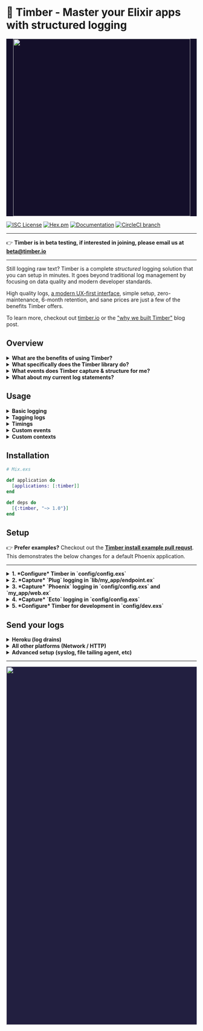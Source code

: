 # 🌲 Timber - Master your Elixir apps with structured logging

<p align="center" style="background: #140f2a;">
<a href="http://github.com/timberio/timber-elixir"><img src="http://files.timber.io/images/ruby-library-readme-header.gif" height="469" /></a>
</p>

[![ISC License](https://img.shields.io/badge/license-ISC-ff69b4.svg)](LICENSE.md) [![Hex.pm](https://img.shields.io/hexpm/v/timber.svg?maxAge=18000=plastic)](https://hex.pm/packages/timber) [![Documentation](https://img.shields.io/badge/hexdocs-latest-blue.svg)](https://hexdocs.pm/timber/index.html) [![CircleCI branch](https://img.shields.io/circleci/project/timberio/timber-elixir/master.svg?maxAge=18000=plastic)](https://circleci.com/gh/timberio/timber-elixir/tree/master)

---

👉 **Timber is in beta testing, if interested in joining, please email us at [beta@timber.io](mailto:beta@timber.io)**

---

Still logging raw text? Timber is a complete *structured* logging solution that you can setup in
minutes. It goes beyond traditional log management by focusing on data quality and modern
developer standards.

High quality logs, [a modern UX-first interface](https://timber.io), simple setup,
zero-maintenance, 6-month retention, and sane prices are just a few of the benefits Timber
offers.

To learn more, checkout out [timber.io](https://timber.io) or the
["why we built Timber"](http://moss-ibex2.cloudvent.net/blog/why-were-building-timber/)
blog post.


## Overview

<details><summary><strong>What are the benefits of using Timber?</strong></summary><p>

1. **Data quality.** The usefulness of your logs starts here. This is why we ship libraries that
   structure logs from *within* your application; a fundamental difference from parsing. Not only
   is it much more stable, but we can include data you couldn't obtain otherwise.
2. **Human readability.** Structuring your logs doesn't mean they have to be unreadable. Timber
   *augments* your logs with structured data. Meaning we do not alter the original log message,
   we simply attach metadata to it. And our console is specifically designed to give you access
   to this data, without compromising readability. 😮
3. **Reliable downstream consumption.** All log events adhere to a
   [normalized, shared, schema](https://github.com/timberio/log-event-json-schema) that follows
   [semantic versioning](http://semver.org/) and goes through a [standard release process](https://github.com/timberio/log-event-json-schema/releases).
   This means you can *rely* on the structure of your logs and interact consistently with them
   across apps of any language: queries, graphs, alerts, and other downstream consumers.
4. **Zero risk of code debt or lock-in.** Logging is a standard that has been around since the dawn
   of computers. It's built into every language, framework, and library. Timber adheres strictly
   to the default `Logger` interface. There are no special APIs, and no need to pepper your app
   with Timber specific code. It's just better logging. If you choose to stop using Timber, you
   can do so without consequence.
5. **Long term retention.** Timber is designed on modern big-data principles. As a result, we can
   offer 6+ months of retention at prices cheaper than alternatives offering <1 month.
   This allows you to unlock your logs for purposes beyond debugging.

---

</p></details>

<details><summary><strong>What specifically does the Timber library do?</strong></summary><p>

1. Captures and structures your framework and 3rd party logs. (see next question)
2. Adds useful context to every log line. (see next question)
3. Allows you to easily add tags and timings to log. (see [Usage](#usage))
4. Provides a framework for logging custom structured events. (see [Usage](#usage))
5. Offers transport strategies to [send your logs](#send-your-logs) to the Timber service.

---

</p></details>

<details><summary><strong>What events does Timber capture & structure for me?</strong></summary><p>

Out of the box you get everything in the [`Timber.Events`](lib/timber/events) namespace:

1. [Controller Call Event](lib/timber/events/controller_call_event.ex)
2. [Exception Event](lib/timber/events/exception_event.ex)
3. [HTTP Client Request Event (outgoing)](lib/timber/events/http_client_request_event.ex)
4. [HTTP Client Response Event](lib/timber/events/http_client_response_event.ex)
5. [HTTP Server Request Event (incoming)](lib/timber/events/http_server_request_event.ex)
6. [HTTP Server Response Event](lib/timber/events/http_server_response_event.ex)
7. [SQL Query Event](lib/timber/events/sql_query_event.ex)
8. [Template Render Event](lib/timber/events/template_render_event.ex)
9. ...more coming soon, [file an issue](https://github.com/timberio/timber-elixir/issues) to request.

We also add context to every log, everything in the [`Timber.Contexts`](lib/timber/contexts)
namespace. Context is structured data representing the current environment when the log line was written.
It is included in every log line. Think of it like join data for your logs:

1. [HTTP Context](lib/timber/contexts/http_context.ex)
2. [Organization Context](lib/timber/contexts/organization_context.ex)
3. [Server Context](lib/timber/contexts/server_context.ex)
4. [System Context](lib/timber/contexts/system_context.ex)
5. [Runtime Context](lib/timber/contexts/runtime_context.ex)
5. [User Context](lib/timber/contexts/user_context.ex)
6. ...more coming soon, [file an issue](https://github.com/timberio/timber-elixir/issues) to request.

---

</p></details>

<details><summary><strong>What about my current log statements?</strong></summary><p>

They'll continue to work as expected. Timber adheres strictly to the default `Logger` interface
and will never deviate in *any* way.

In fact, traditional log statements for non-meaningful events, debug statements, etc, are
encouraged. In cases where the data is meaningful, consider [logging a custom event](#usage).

</p></details>

## Usage

<details><summary><strong>Basic logging</strong></summary><p>

No client, no special API, no magic, just use `Logger` as normal:

```elixir
Logger.info("My log message")

# My log message @metadata {"level": "info", "context": {...}}
```

---

</p></details>

<details><summary><strong>Tagging logs</strong></summary><p>

Tags provide a quick way to identify logs. They work just like any tagging system.
In the context of logging, they prevent obstructing the log message to
accomplish the same thing, while also being a step down from creating a classified custom
event. If the event is meaningful in any way, we recommend creating a custom event.

```elixir
Logger.info("My log message", tags: ["tag"])

# My log message @metadata {"level": "info", "tags": ["tag"], "context": {...}}
```

* In the Timber console use the query: `tags:tag`.

---

</p></details>

<details><summary><strong>Timings</strong></summary><p>

Timings allow you to easily capture one-off timings in your code; a simple
way to benchmark code execution:


```elixir
timer = Timber.start_timer()
# ... code to time ...
time_ms = Timber.duration_ms(timer)
Logger.info("Task complete", tags: ["my_task"] time_ms: time_ms)

# Task complete @metadata {"level": "info", "tags": ["my_task"], "time_ms": 56.4324, "context": {...}}
```

* In the Timber console use the query: `tags:my_task time_ms>500`
* The Timber console will also display this value inline with your logs. No need to include it
  in the log message, but you certainly can if you'd prefer.

---

</p></details>

<details><summary><strong>Custom events</strong></summary><p>

Custom events can be used to structure information about events that are central
to your line of business like receiving credit card payments, saving a draft of a post,
or changing a user's password. You have 2 options to do this:

1. Log a map (simplest)

  The simplest way to send an event and kick the tires:

  ```elixir
  event_data = %{customer_id: "xiaus1934", amount: 1900, currency: "USD"}
  Logger.info("Payment rejected", event: %{payment_rejected: event_data})

  # Payment rejected @metadata {"level": "warn", "event": {"payment_rejected": {"customer_id": "xiaus1934", "amount": 100, "reason": "Card expired"}}, "context": {...}}
  ```

2. Log a struct (recommended)

  Defining structs for your important events just feels oh so good :) It creates a strong contract
  with down stream consumers and gives you compile time guarantees.

  ```elixir
  def PaymentRejectedEvent do
    use Timber.Events.CustomEvent, type: :payment_rejected

    @enforce_keys [:customer_id, :amount, :currency]
    defstruct [:customer_id, :amount, :currency]

    def message(%__MODULE__{customer_id: customer_id}) do
      "Payment rejected for #{customer_id}"
    end
  end

  event = %PaymentRejectedEvent{customer_id: "xiaus1934", amount: 1900, currency: "USD"}
  message = PaymentRejectedEvent.message(event)
  Logger.info(message, event: event)

  # Payment rejected @metadata {"level": "warn", "event": {"payment_rejected": {"customer_id": "xiaus1934", "amount": 100, "reason": "Card expired"}}, "context": {...}}
  ```

* In the Timber console use queries like: `payment_rejected.customer_id:xiaus1934` or `payment_rejected.amount>100`
* Also, notice there is no mention of Timber in the above code. Just plain old logging.

#### What about regular Hashes, JSON, or logfmt?

Go for it! Timber will parse the data server side, but we *highly* recommend the above examples.
Providing a `:type` allows timber to classify the event, create a namespace for the data you
send, and make it easier to search, graph, alert, etc.

```ruby
Logger.info(%{key: "value"})
# {"key": "value"} @metadata {"level": "info", "context": {...}}

Logger.info('{"key": "value"}')
# {"key": "value"} @metadata {"level": "info", "context": {...}}

Logger.info("key=value")
# key=value @metadata {"level": "info", "context": {...}}
```

---

</p></details>

<details><summary><strong>Custom contexts</strong></summary><p>

Context is additional data shared across log lines. Think of it like join data. For example, the
`http.request_id` is included in the context, allowing you to view all log lines related to that
request ID. Not just the lines that contain the value.

1. Add a map (simplest)

  The simplest way to add context is:

  ```elixir
  Timber.add_context(%{build: %{version: "1.0.0"}})
  Logger.info("My log message")

  # My log message @metadata {"level": "info", "context": {"build": {"version": "1.0.0"}}}
  ```

  This adds context data keyspaces by `build`.

2. Add a struct (recommended)

  Just like events, we recommend defining your custom contexts. It makes a stronger contract
  with downstream consumers.

  ```elixir
  def BuildContext do
    use Timber.Contexts.CustomContext, type: :build
    @enforce_keys [:version]
    defstruct [:version]
  end

  Timber.add_context(%BuildContext{version: "1.0.0"})
  Loger.info("My log message")

  # My log message @metadata {"level": "info", "context": {"build": {"version": "1.0.0"}}}
  ```

* In the Timber console use a query like: `context.build.version:1.0.0`

</p></details>


## Installation

```elixir
# Mix.exs

def application do
  [applications: [:timber]]
end

def deps do
  [{:timber, "~> 1.0"}]
end
```


## Setup

👉 **Prefer examples?** Checkout out the **[Timber install example pull requst](https://github.com/timberio/elixir-phoenix-example-app/pull/1/files)**.
This demonstrates the below changes for a default Phoenix application.

---

<details><summary><strong>1. *Configure* Timber in `config/config.exs`</strong></summary><p>

Replace *any* existing `config :logger` calls with:

```elixir
# config/config.exs

config :logger,
  backends: [Timber.LoggerBackend],
  handle_otp_reports: false # Timber handles errors, structures them, and adds additional metadata

config :timber, :capture_errors, true
```

</p></details>

<details><summary><strong>2. *Capture* `Plug` logging in `lib/my_app/endpoint.ex`</strong></summary><p>

👉 *Skip if you are not using `Plug`.*

```elixir
# lib/my_app/endpoint.ex

plug Plug.Logger # <--- REMOVE THIS LINE

...

# ADD THESE LINES
# Insert at the bottom, immediately before `plug MyApp.Router`
plug Timber.Integrations.ContextPlug
plug Timber.Integrations.EventPlug

plug MyApp.Router
```

* Be sure to insert these plugs at the bottom of your `endpoint.ex` file, *immediately* before
  `plug MyApp.Router`. This ensures Timber captures the request ID and other useful context.

</p></details>

<details><summary><strong>3. *Capture* `Phoenix` logging in `config/config.exs` and `my_app/web.ex`</strong></summary><p>

👉 *Skip if you are not using `Phoenix`.*

```elixir
# config/config.exs

config :my_app, MyApp.Endpoint,
  instrumenters: [Timber.Integrations.PhoenixInstrumenter]
```

Now that Timber is handling logging, disable Phoenix logging with:

```elixir
# my_app/web.ex

def controller do
  quote do
    use Phoenix.Controller, log: false # <--- Add log: false
  end
end
```

</p></details>

<details><summary><strong>4. *Capture* `Ecto` logging in `config/config.exs`</strong></summary><p>

👉 *Skip if you are not using `Ecto`.*

```elixir
# config/config.exs

config :my_app, MyApp.Repo,
  loggers: [{Timber.Integrations.EctoLogger, :log, [:info]}]
```

</p></details>

<details><summary><strong>5. *Configure* Timber for development in `config/dev.exs`</strong></summary><p>

Now that Timber is all set up, we want to make sure it's development friendly:

```elixir
# config/dev.exs

config :timber, :io_device,
  colorize: true,
  format: :logfmt,
  print_timestamps: true,
  print_log_level: true,
  print_metadata: false
```

</p></details>


## Send your logs

<details><summary><strong>Heroku (log drains)</strong></summary><p>

The recommended strategy for Heroku is to setup a
[log drain](https://devcenter.heroku.com/articles/log-drains). To get your Timber log drain URL:

👉 **[Add your app to Timber](https://app.timber.io)**

---

</p></details>

<details><summary><strong>All other platforms (Network / HTTP)</strong></summary><p>

Timber does *not* force an HTTP client on you. The following instruction utilize the Timber default
`Timber.Transports.HTTP.HackneyClient`. This is a highly efficient client that utilizes hackney,
batching, stay alive connections, connection pools, and msgpack to deliver logs with high
throughput and little overhead. If you'd like to use another client see
`Timber.Transports.HTTP.Client`.

1. *Add* HTTP dependencies to `mix.exs`:

  ```elixir
  # Elixir >= 1.4? Adding the applications list is optional.
  def application do
    [applications: [:hackney, :timber]] # <-- Be sure to add hackney!
  end

  def deps do
    [
      {:timber, "~> 1.0"},
      {:hackney, "~> 1.6"} # <-- ADD ME
    ]
  end
  ```

2. *Configure* Timber to use the HTTP transport in `config/config.exs`:

  ```elixir
  # config/config.exs

  config :timber,
    transport: Timber.Transports.HTTP,
    api_key: System.get_env("TIMBER_LOGS_KEY")
  ```

3. Obtain your Timber API :key: by **[adding your app in Timber](https://app.timber.io)**.

4. Assign your API key to the `TIMBER_LOGS_KEY` environment variable.

---

</p></details>

<details><summary><strong>Advanced setup (syslog, file tailing agent, etc)</strong></summary><p>

Checkout our [docs](https://timber.io/docs) for a comprehensive list of install instructions.

</p></details>


---

<p align="center" style="background: #221f40;">
<a href="http://github.com/timberio/timber-elixir"><img src="http://files.timber.io/images/ruby-library-readme-log-truth.png" height="947" /></a>
</p>
